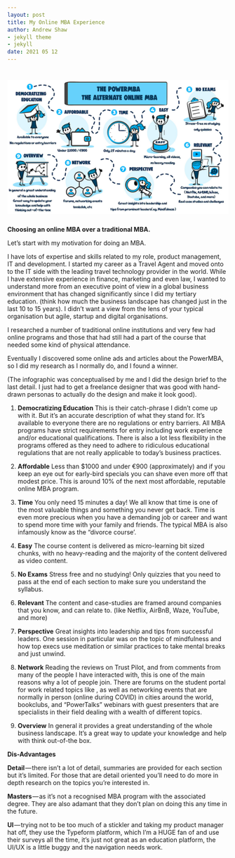 ```yaml
---
layout: post
title: My Online MBA Experience
author: Andrew Shaw
- jekyll theme
- jekyll
date: 2021 05 12
---
```


# ![PowerMBA Infographic](/infographic.jpg)

**Choosing an online MBA over a traditional MBA.**

Let’s start with my motivation for doing an MBA.

I have lots of expertise and skills related to my role, product management, IT and development. I started my career as a Travel Agent and moved onto to the IT side with the leading travel technology provider in the world. While I have extensive experience in finance, marketing and even law, I wanted to understand more from an executive point of view in a global business environment that has changed significantly since I did my tertiary education. (think how much the business landscape has changed just in the last 10 to 15 years). I didn’t want a view from the lens of your typical organisation but agile, startup and digital organisations.

I researched a number of traditional online institutions and very few had online programs and those that had still had a part of the course that needed some kind of physical attendance.

Eventually I discovered some online ads and articles about the PowerMBA, so I did my research as I normally do, and I found a winner.

(The infographic was conceptualised by me and I did the design brief to the last detail. I just had to get a freelance designer that was good with hand-drawn personas to actually do the design and make it look good).

1. **Democratizing Education**
This is their catch-phrase I didn’t come up with it. But it’s an accurate description of what they stand for. It’s available to everyone there are no regulations or entry barriers. All MBA programs have strict requirements for entry including work experience and/or educational qualifications.
There is also a lot less flexibility in the programs offered as they need to adhere to ridiculous educational regulations that are not really applicable to today’s business practices.

2. **Affordable**
Less than $1000 and under €900 (approximately) and if you keep an eye out for early-bird specials you can shave even more off that modest price. This is around 10% of the next most affordable, reputable online MBA program.

3. **Time**
You only need 15 minutes a day! We all know that time is one of the most valuable things and something you never get back. Time is even more precious when you have a demanding job or career and want to spend more time with your family and friends. The typical MBA is also infamously know as the “divorce course’.

4. **Easy**
The course content is delivered as micro-learning bit sized chunks, with no heavy-reading and the majority of the content delivered as video content.

5. **No Exams**
Stress free and no studying! Only quizzies that you need to pass at the end of each section to make sure you understand the syllabus.

6. **Relevant**
The content and case-studies are framed around companies that you know, and can relate to. (like Netflix, AirBnB, Waze, YouTube, and more)

7. **Perspective**
Great insights into leadership and tips from successful leaders.
One session in particular was on the topic of mindfulness and how top execs use meditation or similar practices to take mental breaks and just unwind.

8. **Network**
Reading the reviews on Trust Pilot, and from comments from many of the people I have interacted with, this is one of the main reasons why a lot of people join. There are forums on the student portal for work related topics like , as well as networking events that are normally in person (online during COVID) in cities around the world, bookclubs, and “PowerTalks” webinars with guest presenters that are specialists in their field dealing with a wealth of different topics.

9. **Overview**
In general it provides a great understanding of the whole business landscape. It’s a great way to update your knowledge and help with think out-of-the box.

**Dis-Advantages**

**Detail** — there isn’t a lot of detail, summaries are provided for each section but it’s limited. For those that are detail oriented you’ll need to do more in depth research on the topics you’re interested in.

**Masters** — as it’s not a recognised MBA program with the associated degree. They are also adamant that they don’t plan on doing this any time in the future.

**UI** — trying not to be too much of a stickler and taking my product manager hat off, they use the Typeform platform, which I’m a HUGE fan of and use their surveys all the time, it’s just not great as an education platform, the UI/UX is a little buggy and the navigation needs work.
